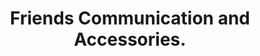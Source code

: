---
title: "Friends Communication and Accessories."
url: /karachi/friends-communication-and-accessories/
shop: Allgemein
---